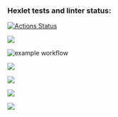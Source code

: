 ### Hexlet tests and linter status:
[![Actions Status](https://github.com/Bukvoeshka/python-project-lvl1/workflows/hexlet-check/badge.svg)](https://github.com/Bukvoeshka/python-project-lvl1/actions)

<a href="https://codeclimate.com/github/Bukvoeshka/python-project-lvl1/maintainability"><img src="https://api.codeclimate.com/v1/badges/a99a88d28ad37a79dbf6/maintainability" /></a>

![example workflow](https://github.com/Bukvoeshka/python-project-lvl1/actions/workflows/github-actions-demo.yml/badge.svg)

<a href="https://asciinema.org/a/PafJS82wlYbVaLAd9XL5RzbYd" target="_blank"><img src="https://asciinema.org/a/PafJS82wlYbVaLAd9XL5RzbYd.svg" /></a>

<a href="https://asciinema.org/a/ntZEvpXgf515JijIfkesfwkfj" target="_blank"><img src="https://asciinema.org/a/ntZEvpXgf515JijIfkesfwkfj.svg" /></a>

<a href="https://asciinema.org/a/6nlbHbOMVGVjKOsauxPNa7nzZ" target="_blank"><img src="https://asciinema.org/a/6nlbHbOMVGVjKOsauxPNa7nzZ.svg" /></a>

<a href="https://asciinema.org/a/WwXl9ybWfSP2CV2499kLu7lhn" target="_blank"><img src="https://asciinema.org/a/WwXl9ybWfSP2CV2499kLu7lhn.svg" /></a>

